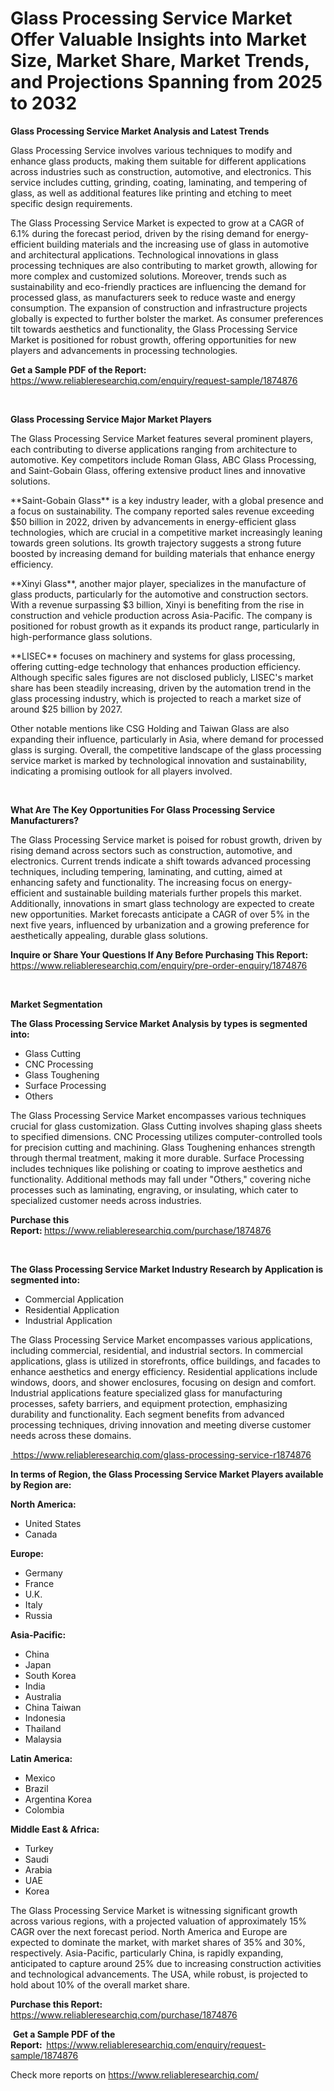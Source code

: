 <p><h1>Glass Processing Service Market Offer Valuable Insights into Market Size, Market Share, Market Trends, and Projections Spanning from 2025 to 2032</h1></p><p><strong>Glass Processing Service Market Analysis and Latest Trends</strong></p>
<p><p>Glass Processing Service involves various techniques to modify and enhance glass products, making them suitable for different applications across industries such as construction, automotive, and electronics. This service includes cutting, grinding, coating, laminating, and tempering of glass, as well as additional features like printing and etching to meet specific design requirements.</p><p>The Glass Processing Service Market is expected to grow at a CAGR of 6.1% during the forecast period, driven by the rising demand for energy-efficient building materials and the increasing use of glass in automotive and architectural applications. Technological innovations in glass processing techniques are also contributing to market growth, allowing for more complex and customized solutions. Moreover, trends such as sustainability and eco-friendly practices are influencing the demand for processed glass, as manufacturers seek to reduce waste and energy consumption. The expansion of construction and infrastructure projects globally is expected to further bolster the market. As consumer preferences tilt towards aesthetics and functionality, the Glass Processing Service Market is positioned for robust growth, offering opportunities for new players and advancements in processing technologies.</p></p>
<p><strong>Get a Sample PDF of the Report:&nbsp;</strong> <a href="https://www.reliableresearchiq.com/enquiry/request-sample/1874876?utm_campaign=3259&utm_medium=2&utm_source=Github&utm_content=ia&utm_term=03042025&utm_id=glass-processing-service">https://www.reliableresearchiq.com/enquiry/request-sample/1874876</a></p>
<p>&nbsp;</p>
<p><strong>Glass Processing Service Major Market Players</strong></p>
<p><p>The Glass Processing Service Market features several prominent players, each contributing to diverse applications ranging from architecture to automotive. Key competitors include Roman Glass, ABC Glass Processing, and Saint-Gobain Glass, offering extensive product lines and innovative solutions.</p><p>**Saint-Gobain Glass** is a key industry leader, with a global presence and a focus on sustainability. The company reported sales revenue exceeding $50 billion in 2022, driven by advancements in energy-efficient glass technologies, which are crucial in a competitive market increasingly leaning towards green solutions. Its growth trajectory suggests a strong future boosted by increasing demand for building materials that enhance energy efficiency.</p><p>**Xinyi Glass**, another major player, specializes in the manufacture of glass products, particularly for the automotive and construction sectors. With a revenue surpassing $3 billion, Xinyi is benefiting from the rise in construction and vehicle production across Asia-Pacific. The company is positioned for robust growth as it expands its product range, particularly in high-performance glass solutions.</p><p>**LISEC** focuses on machinery and systems for glass processing, offering cutting-edge technology that enhances production efficiency. Although specific sales figures are not disclosed publicly, LISEC's market share has been steadily increasing, driven by the automation trend in the glass processing industry, which is projected to reach a market size of around $25 billion by 2027.</p><p>Other notable mentions like CSG Holding and Taiwan Glass are also expanding their influence, particularly in Asia, where demand for processed glass is surging. Overall, the competitive landscape of the glass processing service market is marked by technological innovation and sustainability, indicating a promising outlook for all players involved.</p></p>
<p>&nbsp;</p>
<p><strong>What Are The Key Opportunities For Glass Processing Service Manufacturers?</strong></p>
<p><p>The Glass Processing Service market is poised for robust growth, driven by rising demand across sectors such as construction, automotive, and electronics. Current trends indicate a shift towards advanced processing techniques, including tempering, laminating, and cutting, aimed at enhancing safety and functionality. The increasing focus on energy-efficient and sustainable building materials further propels this market. Additionally, innovations in smart glass technology are expected to create new opportunities. Market forecasts anticipate a CAGR of over 5% in the next five years, influenced by urbanization and a growing preference for aesthetically appealing, durable glass solutions.</p></p>
<p><strong>Inquire or Share Your Questions If Any Before Purchasing This Report:</strong> <a href="https://www.reliableresearchiq.com/enquiry/pre-order-enquiry/1874876?utm_campaign=3259&utm_medium=2&utm_source=Github&utm_content=ia&utm_term=03042025&utm_id=glass-processing-service">https://www.reliableresearchiq.com/enquiry/pre-order-enquiry/1874876</a></p>
<p>&nbsp;</p>
<p><strong>Market Segmentation</strong></p>
<p><strong>The Glass Processing Service Market Analysis by types is segmented into:</strong></p>
<p><ul><li>Glass Cutting</li><li>CNC Processing</li><li>Glass Toughening</li><li>Surface Processing</li><li>Others</li></ul></p>
<p><p>The Glass Processing Service Market encompasses various techniques crucial for glass customization. Glass Cutting involves shaping glass sheets to specified dimensions. CNC Processing utilizes computer-controlled tools for precision cutting and machining. Glass Toughening enhances strength through thermal treatment, making it more durable. Surface Processing includes techniques like polishing or coating to improve aesthetics and functionality. Additional methods may fall under "Others," covering niche processes such as laminating, engraving, or insulating, which cater to specialized customer needs across industries.</p></p>
<p><strong>Purchase this Report:&nbsp;</strong><a href="https://www.reliableresearchiq.com/purchase/1874876?utm_campaign=3259&utm_medium=2&utm_source=Github&utm_content=ia&utm_term=03042025&utm_id=glass-processing-service">https://www.reliableresearchiq.com/purchase/1874876</a></p>
<p>&nbsp;</p>
<p><strong>The Glass Processing Service Market Industry Research by Application is segmented into:</strong></p>
<p><ul><li>Commercial Application</li><li>Residential Application</li><li>Industrial Application</li></ul></p>
<p><p>The Glass Processing Service Market encompasses various applications, including commercial, residential, and industrial sectors. In commercial applications, glass is utilized in storefronts, office buildings, and facades to enhance aesthetics and energy efficiency. Residential applications include windows, doors, and shower enclosures, focusing on design and comfort. Industrial applications feature specialized glass for manufacturing processes, safety barriers, and equipment protection, emphasizing durability and functionality. Each segment benefits from advanced processing techniques, driving innovation and meeting diverse customer needs across these domains.</p></p>
<p><a href="https://www.reliableresearchiq.com/glass-processing-service-r1874876?utm_campaign=3259&utm_medium=2&utm_source=Github&utm_content=ia&utm_term=03042025&utm_id=glass-processing-service">&nbsp;https://www.reliableresearchiq.com/glass-processing-service-r1874876</a></p>
<p><strong>In terms of Region, the Glass Processing Service Market Players available by Region are:</strong></p>
<p>
    <p> <strong> North America: </strong>
        <ul>
            <li>United States</li>
            <li>Canada</li>
        </ul>
        </p> 
    <p> <strong> Europe: </strong>
        <ul>
            <li>Germany</li>
            <li>France</li>
            <li>U.K.</li>
            <li>Italy</li>
            <li>Russia</li>
        </ul>
        </p> 
    <p> <strong> Asia-Pacific: </strong>
        <ul>
            <li>China</li>
            <li>Japan</li>
            <li>South Korea</li>
            <li>India</li>
            <li>Australia</li>
            <li>China Taiwan</li>
            <li>Indonesia</li>
            <li>Thailand</li>
            <li>Malaysia</li>
        </ul>
        </p> 
    <p> <strong> Latin America: </strong>
        <ul>
            <li>Mexico</li>
            <li>Brazil</li>
            <li>Argentina Korea</li>
            <li>Colombia</li>
        </ul>
        </p> 
    <p> <strong> Middle East & Africa: </strong>
        <ul>
            <li>Turkey</li>
            <li>Saudi</li>
            <li>Arabia</li>
            <li>UAE</li>
            <li>Korea</li>
        </ul>
    </p>
    </p>
<p><p>The Glass Processing Service Market is witnessing significant growth across various regions, with a projected valuation of approximately 15% CAGR over the next forecast period. North America and Europe are expected to dominate the market, with market shares of 35% and 30%, respectively. Asia-Pacific, particularly China, is rapidly expanding, anticipated to capture around 25% due to increasing construction activities and technological advancements. The USA, while robust, is projected to hold about 10% of the overall market share.</p></p>
<p><strong>Purchase this Report: </strong><a href="https://www.reliableresearchiq.com/purchase/1874876?utm_campaign=3259&utm_medium=2&utm_source=Github&utm_content=ia&utm_term=03042025&utm_id=glass-processing-service">https://www.reliableresearchiq.com/purchase/1874876</a></p>
<p>&nbsp;<strong>Get a Sample PDF of the Report:&nbsp;&nbsp;</strong><a href="https://www.reliableresearchiq.com/enquiry/request-sample/1874876?utm_campaign=3259&utm_medium=2&utm_source=Github&utm_content=ia&utm_term=03042025&utm_id=glass-processing-service">https://www.reliableresearchiq.com/enquiry/request-sample/1874876</a></p>
<p><strong></strong></p>
<p>Check more reports on <a href="https://www.reliableresearchiq.com/?utm_campaign=3259&utm_medium=2&utm_source=Github&utm_content=ia&utm_term=03042025&utm_id=glass-processing-service">https://www.reliableresearchiq.com/</a></p>